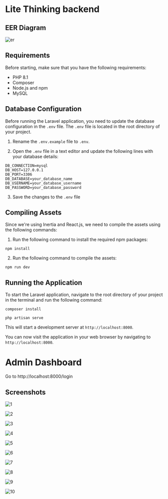 # Lite Thinking backend

## EER Diagram

![er](./docs/er.png)

## Requirements

Before starting, make sure that you have the following requirements:

-   PHP 8.1
-   Composer
-   Node.js and npm
-   MySQL

## Database Configuration

Before running the Laravel application, you need to update the database configuration in the `.env` file. The `.env` file is located in the root directory of your project.

1. Rename the `.env.example` file to `.env`.

2. Open the `.env` file in a text editor and update the following lines with your database details:

```
DB_CONNECTION=mysql
DB_HOST=127.0.0.1
DB_PORT=3306
DB_DATABASE=your_database_name
DB_USERNAME=your_database_username
DB_PASSWORD=your_database_password
```

3. Save the changes to the `.env` file

## Compiling Assets

Since we're using Inertia and React.js, we need to compile the assets using the following commands:

1. Run the following command to install the required npm packages:

```
npm install
```

2. Run the following command to compile the assets:

```
npm run dev
```

## Running the Application

To start the Laravel application, navigate to the root directory of your project in the terminal and run the following command:

```
composer install
```

```
php artisan serve
```

This will start a development server at `http://localhost:8000`.

You can now visit the application in your web browser by navigating to `http://localhost:8000`.

# Admin Dashboard

Go to http://localhost:8000/login

## Screenshots

![1](./docs/1.png)

![2](./docs/2.png)

![3](./docs/3.png)

![4](./docs/4.png)

![5](./docs/5.png)

![6](./docs/6.png)

![7](./docs/7.png)

![8](./docs/8.png)

![9](./docs/9.png)

![10](./docs/10.png)
